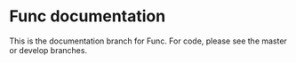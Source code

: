# Func documentation

This is the documentation branch for Func. For code, please see the master or develop branches.
